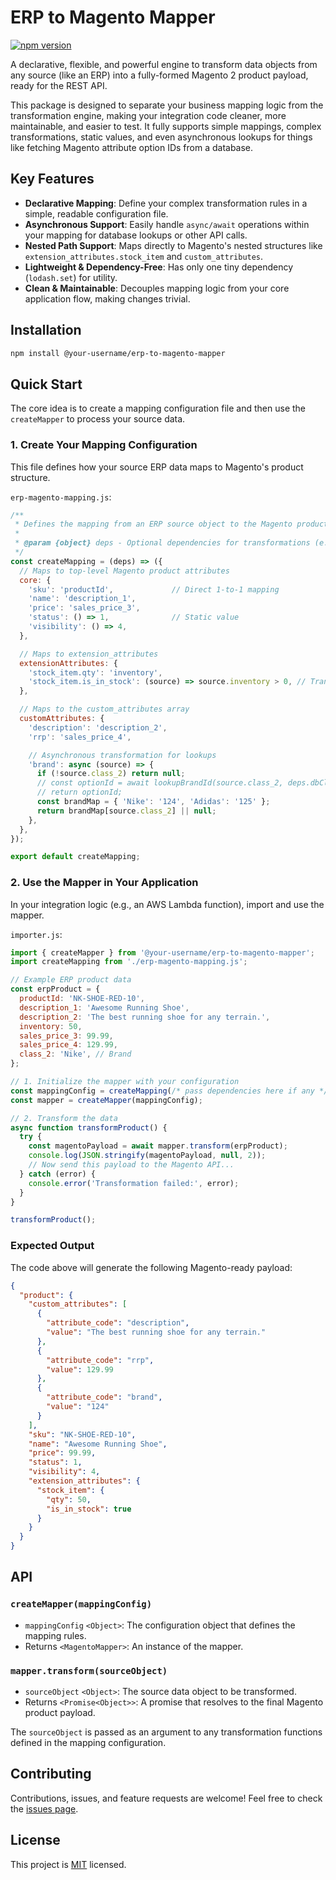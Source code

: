 # ERP to Magento Mapper

[![npm version](https://badge.fury.io/js/%40your-username%2Ferp-to-magento-mapper.svg)](https://badge.fury.io/js/%40your-username%2Ferp-to-magento-mapper)

A declarative, flexible, and powerful engine to transform data objects from any source (like an ERP) into a fully-formed Magento 2 product payload, ready for the REST API.

This package is designed to separate your business mapping logic from the transformation engine, making your integration code cleaner, more maintainable, and easier to test. It fully supports simple mappings, complex transformations, static values, and even asynchronous lookups for things like fetching Magento attribute option IDs from a database.

## Key Features

- **Declarative Mapping**: Define your complex transformation rules in a simple, readable configuration file.
- **Asynchronous Support**: Easily handle `async/await` operations within your mapping for database lookups or other API calls.
- **Nested Path Support**: Maps directly to Magento's nested structures like `extension_attributes.stock_item` and `custom_attributes`.
- **Lightweight & Dependency-Free**: Has only one tiny dependency (`lodash.set`) for utility.
- **Clean & Maintainable**: Decouples mapping logic from your core application flow, making changes trivial.

## Installation

```bash
npm install @your-username/erp-to-magento-mapper
```

## Quick Start

The core idea is to create a mapping configuration file and then use the `createMapper` to process your source data.

### 1. Create Your Mapping Configuration

This file defines how your source ERP data maps to Magento's product structure.

`erp-magento-mapping.js`:
```javascript
/**
 * Defines the mapping from an ERP source object to the Magento product payload.
 *
 * @param {object} deps - Optional dependencies for transformations (e.g., a DB client).
 */
const createMapping = (deps) => ({
  // Maps to top-level Magento product attributes
  core: {
    'sku': 'productId',             // Direct 1-to-1 mapping
    'name': 'description_1',
    'price': 'sales_price_3',
    'status': () => 1,              // Static value
    'visibility': () => 4,
  },

  // Maps to extension_attributes
  extensionAttributes: {
    'stock_item.qty': 'inventory',
    'stock_item.is_in_stock': (source) => source.inventory > 0, // Transformation function
  },

  // Maps to the custom_attributes array
  customAttributes: {
    'description': 'description_2',
    'rrp': 'sales_price_4',

    // Asynchronous transformation for lookups
    'brand': async (source) => {
      if (!source.class_2) return null;
      // const optionId = await lookupBrandId(source.class_2, deps.dbClient);
      // return optionId;
      const brandMap = { 'Nike': '124', 'Adidas': '125' };
      return brandMap[source.class_2] || null;
    },
  },
});

export default createMapping;
```

### 2. Use the Mapper in Your Application

In your integration logic (e.g., an AWS Lambda function), import and use the mapper.

`importer.js`:
```javascript
import { createMapper } from '@your-username/erp-to-magento-mapper';
import createMapping from './erp-magento-mapping.js';

// Example ERP product data
const erpProduct = {
  productId: 'NK-SHOE-RED-10',
  description_1: 'Awesome Running Shoe',
  description_2: 'The best running shoe for any terrain.',
  inventory: 50,
  sales_price_3: 99.99,
  sales_price_4: 129.99,
  class_2: 'Nike', // Brand
};

// 1. Initialize the mapper with your configuration
const mappingConfig = createMapping(/* pass dependencies here if any */);
const mapper = createMapper(mappingConfig);

// 2. Transform the data
async function transformProduct() {
  try {
    const magentoPayload = await mapper.transform(erpProduct);
    console.log(JSON.stringify(magentoPayload, null, 2));
    // Now send this payload to the Magento API...
  } catch (error) {
    console.error('Transformation failed:', error);
  }
}

transformProduct();
```

### Expected Output

The code above will generate the following Magento-ready payload:

```json
{
  "product": {
    "custom_attributes": [
      {
        "attribute_code": "description",
        "value": "The best running shoe for any terrain."
      },
      {
        "attribute_code": "rrp",
        "value": 129.99
      },
      {
        "attribute_code": "brand",
        "value": "124"
      }
    ],
    "sku": "NK-SHOE-RED-10",
    "name": "Awesome Running Shoe",
    "price": 99.99,
    "status": 1,
    "visibility": 4,
    "extension_attributes": {
      "stock_item": {
        "qty": 50,
        "is_in_stock": true
      }
    }
  }
}
```

## API

### `createMapper(mappingConfig)`

-   `mappingConfig` `<Object>`: The configuration object that defines the mapping rules.
-   Returns `<MagentoMapper>`: An instance of the mapper.

### `mapper.transform(sourceObject)`

-   `sourceObject` `<Object>`: The source data object to be transformed.
-   Returns `<Promise<Object>>`: A promise that resolves to the final Magento product payload.

The `sourceObject` is passed as an argument to any transformation functions defined in the mapping configuration.

## Contributing

Contributions, issues, and feature requests are welcome! Feel free to check the [issues page](https://github.com/your-username/erp-to-magento-mapper/issues).

## License

This project is [MIT](./LICENSE) licensed.